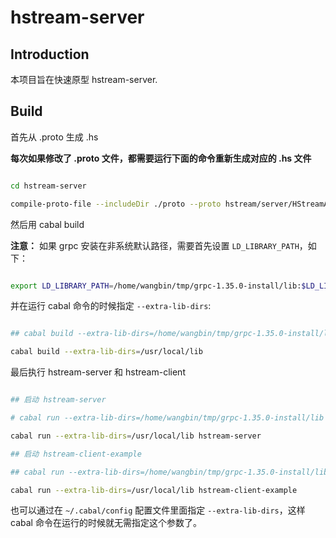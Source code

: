 
# hstream-server

## Introduction

本项目旨在快速原型 hstream-server.

## Build


首先从 .proto 生成 .hs 

**每次如果修改了 .proto 文件，都需要运行下面的命令重新生成对应的 .hs 文件**

```bash

cd hstream-server

compile-proto-file --includeDir ./proto --proto hstream/server/HStreamApi.proto --out ./generated-src

```

然后用 cabal build

**注意：** 如果 grpc 安装在非系统默认路径，需要首先设置 `LD_LIBRARY_PATH`，如下：

``` bash

export LD_LIBRARY_PATH=/home/wangbin/tmp/grpc-1.35.0-install/lib:$LD_LIBRARY_PATH

```

并在运行 cabal 命令的时候指定 `--extra-lib-dirs`:

```bash

## cabal build --extra-lib-dirs=/home/wangbin/tmp/grpc-1.35.0-install/lib 

cabal build --extra-lib-dirs=/usr/local/lib

```

最后执行 hstream-server 和 hstream-client 

```bash

## 启动 hstream-server

# cabal run --extra-lib-dirs=/home/wangbin/tmp/grpc-1.35.0-install/lib hstream-server 

cabal run --extra-lib-dirs=/usr/local/lib hstream-server 

## 启动 hstream-client-example

## cabal run --extra-lib-dirs=/home/wangbin/tmp/grpc-1.35.0-install/lib hstream-client-example

cabal run --extra-lib-dirs=/usr/local/lib hstream-client-example

```

也可以通过在 `~/.cabal/config` 配置文件里面指定 `--extra-lib-dirs`，这样 cabal 命令在运行的时候就无需指定这个参数了。
